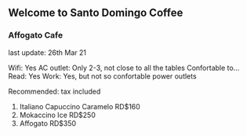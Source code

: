 ## Welcome to Santo Domingo Coffee


### Affogato Cafe
last update: 26th Mar 21

Wifi: Yes
AC outlet: Only 2-3, not close to all the tables
Confortable to...
  Read: Yes
  Work: Yes, but not so confortable power outlets


Recommended: 
tax included
  1) Italiano Capuccino Caramelo RD$160
  2) Mokaccino Ice RD$250
  3) Affogato RD$350 

